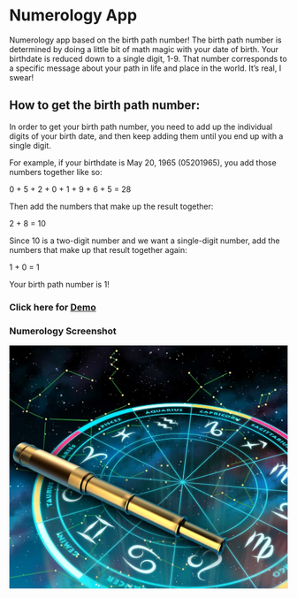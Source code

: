 # Numerology App

Numerology app based on the birth path number! The birth path number is determined by doing a little bit of math magic with your date of birth. Your birthdate is reduced down to a single digit, 1-9. That number corresponds to a specific message about your path in life and place in the world. It’s real, I swear!

## How to get the birth path number:

In order to get your birth path number, you need to add up the individual digits of your birth date, and then keep adding them until you end up with a single digit.

For example, if your birthdate is May 20, 1965 (05201965), you add those numbers together like so:

0 + 5 + 2 + 0 + 1 + 9 + 6 + 5 = 28

Then add the numbers that make up the result together:

2 + 8 = 10

Since 10 is a two-digit number and we want a single-digit number, add the numbers that make up that result together again:

1 + 0 = 1

Your birth path number is 1!


### Click here for [Demo](https://mccleary.github.io/numerology-app)

### Numerology Screenshot
![Numerology Image](img/numerology.jpeg)
